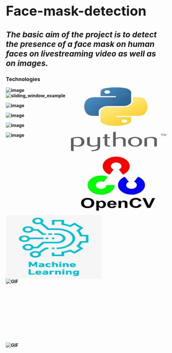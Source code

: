 <b><h1>**Face-mask-detection**</h1><b>
_<h3>The basic aim of the project is to detect the presence of a face mask on human faces on livestreaming video as well as on images.</h3>_
---
<h3>Technologies</h3>

<img align="right" alt="GIF" src="https://github.com/ashishkumary/images/blob/656dce41e3b4785d4ad0714c884fbb669a618727/Python.jpg" height="200" width="300px"/>
<img align="right" alt="GIF" src="https://github.com/ashishkumary/images/blob/656dce41e3b4785d4ad0714c884fbb669a618727/openCV.jpg" height="200" width="300px"/>
<img align="left" alt="GIF" src="https://github.com/ashishkumary/images/blob/656dce41e3b4785d4ad0714c884fbb669a618727/ML.jpg" height="200" width="300px"/>
   
<img align="left" alt="GIF" src="https://github.com/ashishkumary/images/blob/38f0337bc98d96fe68172aae659eb7da3e139ea9/0_z6ulJBvzBXYWLZwn.gif" height="200" width="300px"/>

 <img align="left" alt="GIF" src="https://user-images.githubusercontent.com/76411035/188302040-077d1bae-84b8-4528-8af9-1df5979650b0.png" height="200" width="300px"/>



![image](https://user-images.githubusercontent.com/76411035/145235938-0e290e82-2585-4626-923f-2acdd2b045cc.png)
![sliding_window_example](https://user-images.githubusercontent.com/76411035/188303078-975c809e-2bb3-4efa-9803-fde95f0617ef.gif)

                     
![image](https://user-images.githubusercontent.com/76411035/145236827-e5d359ea-ca21-4b1c-99bd-56c636b0385a.png)
                     
![image](https://user-images.githubusercontent.com/76411035/145236878-ac061387-0c1c-4ad8-8f17-b150a2c1b1a0.png)
                     
![image](https://user-images.githubusercontent.com/76411035/145236931-3ed7f697-10f5-4cd6-b237-85b90dd1a809.png)
                     
![image](https://user-images.githubusercontent.com/76411035/145236972-11eaf398-d67a-4863-91d5-0b9b99a9ee0c.png)
